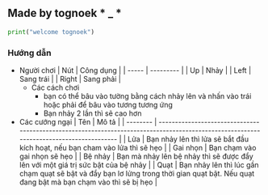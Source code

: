 ## Made by tognoek * _ *
```python
print("welcome tognoek")
```
### Hướng dẫn
- Người chơi
  | Nút   | Công dụng |
  | ----- | --------- |
  | Up    | Nhảy      |
  | Left  | Sang trái |
  | Right | Sang phải |
  - Các cách chơi 
    - bạn có thể bâu vào tường bằng cách nhảy lên và nhấn vào trái hoặc phải để bâu vào tương tương ứng
    - Bạn nhảy 2 lần thì sẽ cao hơn 
- Các cướng ngại
  | Tên      | Mô tả                                                                                                                                   |
  | -------- | --------------------------------------------------------------------------------------------------------------------------------------- |
  | Lửa      | Bạn nhảy lên thì lửa sẽ bắt đầu kích hoạt, nếu bạn cham vào lửa thì sẽ hẹo                                                              |
  | Gai nhọn | Bạn chạm vào gai nhọn sẽ hẹo                                                                                                            |
  | Bệ nhảy  | Bạn mà nhảy lên bệ nhảy thì sẽ được đẩy lên với một giá trị sức bật của bệ nhảy                                                         |
  | Quạt     | Bạn nhảy lên thì lúc gần chạm quạt sẽ bật và đẩy bạn lơ lửng trong thời gian quạt bật. Nếu quạt đang bật mà bạn chạm vào thì sẽ bị hẹo  |
